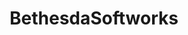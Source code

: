 ---
title: BethesdaSoftworks
crosslinks:
- Gamingcirclejerk
- gaming
- skyrimmods
- Games
- QuakeChampions
- elderscrollsonline
- Drama
- ElderScrolls
- AskThe_Donald
- gayfortodd
- gatekeeping
- Fallout
---